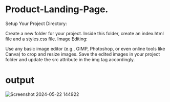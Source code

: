 # Product-Landing-Page.
Setup Your Project Directory:

Create a new folder for your project.
Inside this folder, create an index.html file and a styles.css file.
Image Editing:

Use any basic image editor (e.g., GIMP, Photoshop, or even online tools like Canva) to crop and resize images.
Save the edited images in your project folder and update the src attribute in the img tag accordingly.
# output
![Screenshot 2024-05-22 144922](https://github.com/Kaif-g/Product-Landing-Page./assets/151158080/fa3df905-e061-493f-9af8-5e9a4597f6e7)
